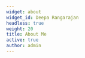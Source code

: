 ```yaml
---
widget: about
widget_id: Deepa Rangarajan
headless: true
weight: 20
title: About Me
active: true
author: admin
---
```

